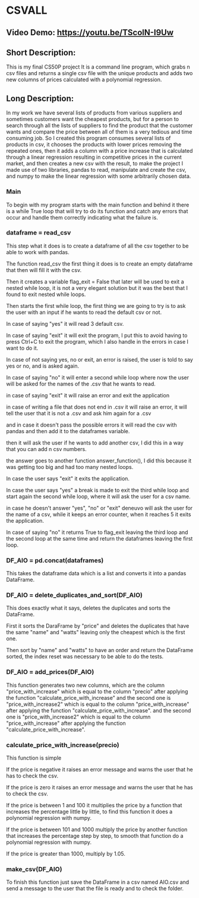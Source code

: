 # CSVALL
## Video Demo:  https://youtu.be/TScolN-I9Uw
## Short Description:
This is my final CS50P project
It is a command line program, which grabs n csv files and returns a single csv file with the unique products and adds two new columns of prices calculated with a polynomial regression.
## Long Description:
In my work we have several lists of products from various suppliers and sometimes customers want the cheapest products, but for a person to search through all the lists of suppliers to find the product that the customer wants and compare the price between all of them is a very tedious and time consuming job.
So I created this program consumes several lists of products in csv, it chooses the products with lower prices removing the repeated ones, then it adds a column with a price increase that is calculated through a linear regression resulting in competitive prices in the current market, and then creates a new csv with the result, to make the project I made use of two libraries, pandas to read, manipulate and create the csv, and numpy to make the linear regression with some arbitrarily chosen data.

### Main
To begin with my program starts with the main function and behind it there is a while True loop that will try to do its function and catch any errors that occur and handle them correctly indicating what the failure is.

### dataframe = read_csv
This step what it does is to create a dataframe of all the csv together to be able to work with pandas. 

The function read_csv the first thing it does is to create an empty dataframe that then will fill it with the csv.

Then it creates a variable flag_exit = False that later will be used to exit a nested while loop, it is not a very elegant solution but it was the best that I found to exit nested while loops.

Then starts the first while loop, the first thing we are going to try is to ask the user with an input if he wants to read the default csv or not.

In case of saying "yes" it will read 3 default csv.

In case of saying "exit" it will exit the program, I put this to avoid having to press Ctrl+C to exit the program, which I also handle in the errors in case I want to do it.

In case of not saying yes, no or exit, an error is raised, the user is told to say yes or no, and is asked again.
    
In case of saying "no" it will enter a second while loop where now the user will be asked for the names of the .csv that he wants to read.

in case of saying "exit" it will raise an error and exit the application

in case of writing a file that does not end in .csv it will raise an error, it will tell the user that it is not a .csv and ask him again for a .csv

and in case it doesn't pass the possible errors it will read the csv with pandas and then add it to the dataframes variable.
        
then it will ask the user if he wants to add another csv, I did this in a way that you can add n csv numbers.

the answer goes to another function answer_function(), I did this because it was getting too big and had too many nested loops.
            
In case the user says "exit" it exits the application.
            
In case the user says "yes" a break is made to exit the third while loop and start again the second while loop, where it will ask the user for a csv name.

in case he doesn't answer "yes", "no" or "exit" deneuvo will ask the user for the name of a csv, while it keeps an error counter, when it reaches 5 it exits the application.

In case of saying "no" it returns True to flag_exit leaving the third loop and the second loop at the same time and return the dataframes leaving the first loop.

### DF_AIO = pd.concat(dataframes)
This takes the dataframe data which is a list and converts it into a pandas DataFrame.

### DF_AIO = delete_duplicates_and_sort(DF_AIO)
This does exactly what it says, deletes the duplicates and sorts the DataFrame.

First it sorts the DaraFrame by "price" and deletes the duplicates that have the same "name" and "watts" leaving only the cheapest which is the first one.

Then sort by "name" and "watts" to have an order and return the DataFrame sorted, the index reset was necessary to be able to do the tests.


### DF_AIO = add_prices(DF_AIO)
This function generates two new columns, which are the column "price_with_increase" which is equal to the column "precio" after applying the function "calculate_price_with_increase" and the second one is "price_with_increase2" which is equal to the column "price_with_increase" after applying the function "calculate_price_with_increase".
and the second one is "price_with_increase2" which is equal to the column "price_with_increase" after applying the function "calculate_price_with_increase".

### calculate_price_with_increase(precio)
This function is simple

If the price is negative it raises an error message and warns the user that he has to check the csv.

If the price is zero it raises an error message and warns the user that he has to check the csv.

If the price is between 1 and 100 it multiplies the price by a function that increases the percentage little by little, to find this function it does a polynomial regression with numpy.

If the price is between 101 and 1000 multiply the price by another function that increases the percentage step by step, to smooth that function do a polynomial regression with numpy.

If the price is greater than 1000, multiply by 1.05.

### make_csv(DF_AIO)
To finish this function just save the DataFrame in a csv named AIO.csv and send a message to the user that the file is ready and to check the folder.